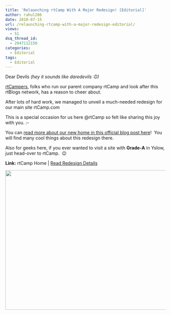 ```yaml
---
title: 'Relaunching rtCamp With A Major Redesign! [Editorial]'
author: rahul286
date: 2010-07-15
url: /relaunching-rtcamp-with-a-major-redesign-editorial/
views:
  - 51
dsq_thread_id:
  - 2947112150
categories:
  - Editorial
tags:
  - Editorial
---
```

Dear Devils *(hey it sounds like daredevils :D)*

<a href="http://rtcamp.com/about/rtcampers/" onclick="_gaq.push(['_trackEvent', 'outbound-article', 'http://rtcamp.com/about/rtcampers/', 'rtCampers']);" >rtCampers</a>, folks who run our parent company rtCamp and look after this rtBlogs network, has a reason to cheer about.

After lots of hard work, we managed to unveil a much-needed redesign for our main site rtCamp.com

This is a special occasion for us here @rtCamp so felt like sharing this joy with you. <img src="http://devilsworkshop.org/wp-includes/images/smilies/simple-smile.png" alt=":-)" class="wp-smiley" style="height: 1em; max-height: 1em;" />

You can <a href="http://rtcamp.com/blog/rtcamp-reincarnated/" onclick="_gaq.push(['_trackEvent', 'outbound-article', 'http://rtcamp.com/blog/rtcamp-reincarnated/', 'read more about our new home in this official blog post here']);" >read more about our new home in this official blog post here</a>!  You will find many cool things about this redesign there.

Also for geeks here, if you ever wanted to visit a site with **Grade-A** in Yslow, just head-over to rtCamp.  😉

**Link:** rtCamp Home | <a href="http://rtcamp.com/blog/rtcamp-reincarnated/" onclick="_gaq.push(['_trackEvent', 'outbound-article', 'http://rtcamp.com/blog/rtcamp-reincarnated/', 'Read Redesign Details']);" >Read Redesign Details</a>

<img class="size-medium wp-image-28310 alignnone" title="rtCamp2" src="http://cdn.devilsworkshop.org/files/2010/07/rtCamp2-600x437.jpg" alt="" width="600" height="437" />
